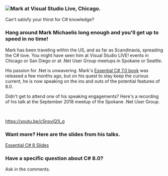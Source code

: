 

### ![Mark at Visual Studio Live, Chicago. ](https://intellitect.com/wp-content/uploads/2018/11/Mark-VS-Live-Chicago-2018-300x225.jpeg "Potential New Features of C# 8.0 Exposed")
Can't satisfy your thirst for C# knowledge?

### Hang around Mark Michaelis long enough and you'll get up to speed in no time!

Mark has been traveling within the US, and as far as Scandinavia, spreading the C# love. You might have seen him at Visual Studio LIVE! events in Chicago or San Diego or at .Net User Group meetups in Spokane or Seattle.

His passion for .Net is unwavering. Mark's [Essential C# 7.0 book](/essentialcsharp/) was released a few months ago, but on his quest to stay keep the curious current, he is now speaking on the ins and outs of the potential features of 8.0.

Didn't get to attend one of his speaking engagements? Here's a recording of his talk at the September 2018 meetup of the Spokane .Net User Group.

 

https://youtu.be/c5nsvjQ1I_g

### Want more? Here are the slides from his talks.

[Essential C# 8 Slides](https://intellitect.com/wp-content/uploads/2018/10/EssentialCsharp8Slides.pdf)

### Have a specific question about C# 8.0?

Ask in the comments.
